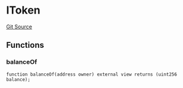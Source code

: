 # IToken
[Git Source](https://github.com/thrackle-io/rules-protocol/blob/49ab19f6a1a98efed1de2dc532ff3da9b445a7cb/src/token/ProtocolERC721Handler.sol)


## Functions
### balanceOf


```solidity
function balanceOf(address owner) external view returns (uint256 balance);
```

